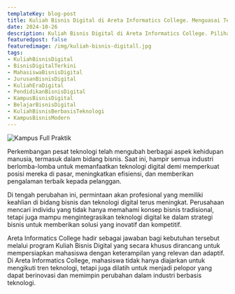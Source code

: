 ```yaml
---
templateKey: blog-post
title: Kuliah Bisnis Digital di Areta Informatics College. Menguasai Teknologi Modern dan Strategi Bisnis Terkini untuk Sukses di Era Digital
date: 2024-10-26
description: Kuliah Bisnis Digital di Areta Informatics College. Pilihan Tepat dan Strategis Menuju Karier Sukses di Industri Berbasis Teknologi Modern dengan Penguasaan Mendalam pada Inovasi Digital dan Bisnis Terkini
featuredpost: false
featuredimage: /img/kuliah-bisnis-digitall.jpg
tags:
- KuliahBisnisDigital	
- BisnisDigitalTerkini	
- MahasiswaBisnisDigital	
- JurusanBisnisDigital	
- KuliahEraDigital	
- PendidikanBisnisDigital	
- KampusBisnisDigital	
- BelajarBisnisDigital	
- KuliahBisnisBerbasisTeknologi	
- KampusBisnisModern	
---
```


![Kampus Full Praktik](/img/kuliah-bisnis-digitall.jpg "Kampus Full Praktik")

Perkembangan pesat teknologi telah mengubah berbagai aspek kehidupan manusia, termasuk dalam bidang bisnis. Saat ini, hampir semua industri berlomba-lomba untuk memanfaatkan teknologi digital demi memperkuat posisi mereka di pasar, meningkatkan efisiensi, dan memberikan pengalaman terbaik kepada pelanggan.																				
																				
Di tengah perubahan ini, permintaan akan profesional yang memiliki keahlian di bidang bisnis dan teknologi digital terus meningkat. Perusahaan mencari individu yang tidak hanya memahami konsep bisnis tradisional, tetapi juga mampu mengintegrasikan teknologi digital ke dalam strategi bisnis untuk memberikan solusi yang inovatif dan kompetitif.

Areta Informatics College hadir sebagai jawaban bagi kebutuhan tersebut melalui program Kuliah Bisnis Digital yang secara khusus dirancang untuk mempersiapkan mahasiswa dengan keterampilan yang relevan dan adaptif. Di Areta Informatics College, mahasiswa tidak hanya diajarkan untuk mengikuti tren teknologi, tetapi juga dilatih untuk menjadi pelopor yang dapat berinovasi dan memimpin perubahan dalam industri berbasis teknologi.